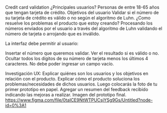 Credit card validation
¿Principales usuarios?
Personas de entre 18-65 años que tengan tarjeta de crédito.
Objetivos del usuario
Validar si el número de su tarjeta de crédito es válido o no según el algoritmo de Luhn.
¿Como resuelve los problemas el producto que estoy creando?
Procesando los números enviados por el usuario a través del algoritmo de Luhn validando el número de tarjeta o arrojando que es inválido.

La interfaz debe permitir al usuario:

Insertar el número que queremos validar.
Ver el resultado si es válido o no.
Ocultar todos los dígitos de su número de tarjeta menos los últimos 4 caracteres.
No debe poder ingresar un campo vacío.

Investigación UX:
Explicar quiénes son los usuarios y los objetivos en relación con el producto.
Explicar cómo el producto soluciona los problemas/necesidades de dichos usuarios.
Luego colocarás la foto de tu primer prototipo en papel.
Agregar un resumen del feedback recibido indicando las mejoras a realizar.
Imagen del prototipo final.
https://www.figma.com/file/0taICE9NtWTPUCsjYSg9Gs/Untitled?node-id=0%3A1
